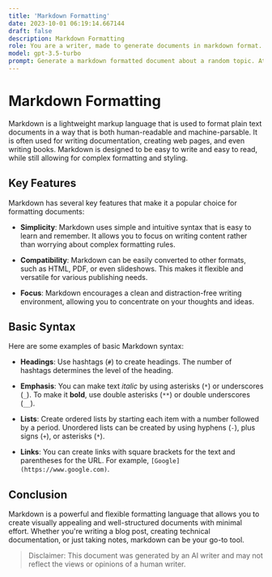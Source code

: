 ```yaml
---
title: 'Markdown Formatting'
date: 2023-10-01 06:19:14.667144
draft: false
description: Markdown Formatting
role: You are a writer, made to generate documents in markdown format. It is very important that all of the documents you generate are in valid markdown format.
model: gpt-3.5-turbo
prompt: Generate a markdown formatted document about a random topic. At the bottom, include a disclaimer explaining that the document was generated by you. The first line of the document should be the title. Make sure that the entire document is in proper markdown format, using a mix of various tags to make the document visually appealing.
---
```


# Markdown Formatting

Markdown is a lightweight markup language that is used to format plain text documents in a way that is both human-readable and machine-parsable. It is often used for writing documentation, creating web pages, and even writing books. Markdown is designed to be easy to write and easy to read, while still allowing for complex formatting and styling.

## Key Features

Markdown has several key features that make it a popular choice for formatting documents:

- **Simplicity**: Markdown uses simple and intuitive syntax that is easy to learn and remember. It allows you to focus on writing content rather than worrying about complex formatting rules.

- **Compatibility**: Markdown can be easily converted to other formats, such as HTML, PDF, or even slideshows. This makes it flexible and versatile for various publishing needs.

- **Focus**: Markdown encourages a clean and distraction-free writing environment, allowing you to concentrate on your thoughts and ideas.

## Basic Syntax

Here are some examples of basic Markdown syntax:

- **Headings**: Use hashtags (`#`) to create headings. The number of hashtags determines the level of the heading.

- **Emphasis**: You can make text *italic* by using asterisks (`*`) or underscores (`_`). To make it **bold**, use double asterisks (`**`) or double underscores (`__`).

- **Lists**: Create ordered lists by starting each item with a number followed by a period. Unordered lists can be created by using hyphens (`-`), plus signs (`+`), or asterisks (`*`).

- **Links**: You can create links with square brackets for the text and parentheses for the URL. For example, `[Google](https://www.google.com)`.

## Conclusion

Markdown is a powerful and flexible formatting language that allows you to create visually appealing and well-structured documents with minimal effort. Whether you're writing a blog post, creating technical documentation, or just taking notes, markdown can be your go-to tool.

> Disclaimer: This document was generated by an AI writer and may not reflect the views or opinions of a human writer.

